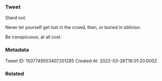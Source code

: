 ### Tweet
Stand out.

Never let yourself get lost in the crowd, then, or buried in oblivion.

Be conspicuous, at all cost.

### Metadata
Tweet ID: 1507749553407201285
Created At: 2022-03-26T16:01:20.000Z

### Related

